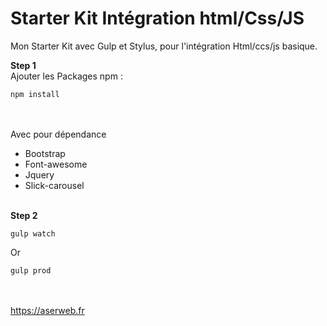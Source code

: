 # Starter Kit Intégration html/Css/JS
Mon Starter Kit avec Gulp et Stylus, pour l'intégration Html/ccs/js basique.

<strong>Step 1</strong><br>
Ajouter les Packages npm :
<pre><code>npm install</code></pre>
<br><br>
Avec pour dépendance <br>
<ul>
<li>Bootstrap</li>
<li>Font-awesome</li>
<li>Jquery</li>
<li>Slick-carousel</li>
</ul><br>
<strong>Step 2</strong><br>
<pre><code>gulp watch</code></pre>
Or<br>
<pre><code>gulp prod</code></pre>

<br><br><https://aserweb.fr>

